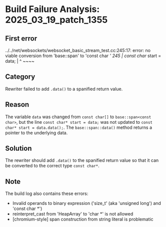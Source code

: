 # Build Failure Analysis: 2025_03_19_patch_1355

## First error

../../net/websockets/websocket_basic_stream_test.cc:245:17: error: no viable conversion from 'base::span<const char>' to 'const char *'
  245 |     const char* start = data;
      |                 ^       ~~~~

## Category
Rewriter failed to add `.data()` to a spanified return value.

## Reason
The variable `data` was changed from `const char[]` to `base::span<const char>`, but the line `const char* start = data;` was not updated to `const char* start = data.data();`. The `base::span::data()` method returns a pointer to the underlying data.

## Solution
The rewriter should add `.data()` to the spanified return value so that it can be converted to the correct type `const char*`.

## Note
The build log also contains these errors:

*   Invalid operands to binary expression ('size_t' (aka 'unsigned long') and 'const char *')
*   reinterpret_cast from 'HeapArray<unsigned char>' to 'char *' is not allowed
*   [chromium-style] span construction from string literal is problematic